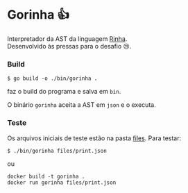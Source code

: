 # Gorinha :thumbsup:
Interpretador da AST da linguagem [Rinha](https://github.com/aripiprazole/rinha-de-compiler).  
Desenvolvido às pressas para o desafio 😢.
### Build
```
$ go build -o ./bin/gorinha .
```
faz o build do programa e salva em `bin`.

O binário `gorinha` aceita a AST em `json` e o executa.
### Teste
Os arquivos iniciais de teste estão na pasta [files](./files/).
Para testar:
```sh
$ ./bin/gorinha files/print.json
```
ou
```
docker build -t gorinha .
docker run gorinha files/print.json
```